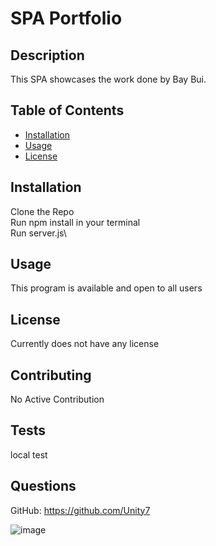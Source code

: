 # SPA Portfolio

## Description

This SPA showcases the work done by Bay Bui.

## Table of Contents

- [Installation](#installation)
- [Usage](#usage)
- [License](#license)

## Installation

Clone the Repo\
Run npm install in your terminal\
Run server.js\

## Usage

This program is available and open to all users

## License

Currently does not have any license

## Contributing

No Active Contribution

## Tests

local test

## Questions

GitHub: https://github.com/Unity7

![image](https://user-images.githubusercontent.com/44449168/124340935-bd5f7500-db6d-11eb-9481-e2dcebafd3eb.png)
